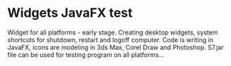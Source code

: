# Widgets JavaFX test
Widget for all platforms - early stage.
Creating desktop widgets, system shortcuts for shutdown, restart and logoff computer.
Code is writing in JavaFX, icons are modeling in 3ds Max, Corel Draw and Photoshop.
S7.jar file can be used for testing program on all platforms...
